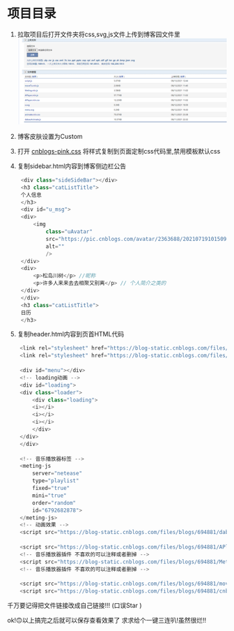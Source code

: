 <!--
 * @Descripttion: 
 * @version: 
 * @Author: 松岛川树
 * @Date: 2021-08-13 16:23:21
 * @LastEditors: 松岛川树
 * @LastEditTime: 2021-08-13 17:25:49
 * @FilePath: \cnblogs-pink\docs\guide\start.md
-->

# 项目目录

1. 拉取项目后打开文件夹将css,svg,js文件上传到博客园文件里
  ![An image](./../.vitepress/public/img1.jpg)

2. 博客皮肤设置为Custom
3. 打开 <a href="https://github.com/songdaochuanshu/cnblogs-pink/blob/55d2ee7b7caca049214a33ffbf3fd1aefebb170b/css/cnblogs-pink.css">cnblogs-pink.css</a> 将样式复制到页面定制css代码里,禁用模板默认css
4. 复制sidebar.html内容到博客侧边栏公告
   ```js
    <div class="sideSideBar"></div>
    <h3 class="catListTitle">
    个人信息
    </h3>
    <div id="u_msg">
    <div>
        <img
            class="uAvatar"
            src="https://pic.cnblogs.com/avatar/2363688/20210719101509.png" //头像链接[可以复制博客园个人资料的]
            alt=""
            />
    </div>
    <div>
        <p>松岛川树</p> //昵称
        <p>许多人来来去去相聚又别离</p> // 个人简介之类的
    </div>
    </div>
    <h3 class="catListTitle">
    日历
    </h3>
   ```
5. 复制header.html内容到页首HTML代码

```js
    <link rel="stylesheet" href="https://blog-static.cnblogs.com/files/blogs/694881/animate.min.css" /> 
    <link rel="stylesheet" href="https://blog-static.cnblogs.com/files/blogs/694881/APlayer.min.css" />    <!-- 音乐播放器样式 -->
   
    <div id="menu"></div>
    <!-- loading动画 -->
    <div id="loading">
    <div class="loader">
        <div class="loading">
        <i></i>
        <i></i>
        <i></i>
        </div>
    </div>
    </div>

    <!-- 音乐播放器标签 -->
    <meting-js
        server="netease"
        type="playlist"
        fixed="true"
        mini="true"
        order="random"
        id="6792682878">
    </meting-js>
    <!-- 动画效果 -->
    <script src="https://blog-static.cnblogs.com/files/blogs/694881/dabaoAnimate.js"></script>
    
    <script src="https://blog-static.cnblogs.com/files/blogs/694881/APlayer.min.js"></script>
    <!-- 音乐播放器插件 不喜欢的可以注释或者删掉 -->
    <script src="https://blog-static.cnblogs.com/files/blogs/694881/Meting.min.js"></script> 
    <!-- 音乐播放器插件 不喜欢的可以注释或者删掉 -->
    
    <script src="https://blog-static.cnblogs.com/files/blogs/694881/moveTo.min.js"></script>
    <script src="https://blog-static.cnblogs.com/files/blogs/694881/cnblogs-pink.js"></script>
```
千万要记得把文件链接改成自己链接!!! (口误Star )


 ok!🙃以上搞完之后就可以保存查看效果了 
 求求给个一键三连叭!虽然很烂!! 

